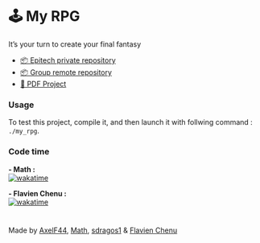 # 🕹️ My RPG
It’s your turn to create your final fantasy

- [📦 Epitech private repository](https://github.com/EpitechPromo2027/B-MUL-200-NAN-2-1-myrpg-matheo.coquet)
- [📦 Group remote repository](https://github.com/Hackers-Quest/RPG)
- [📄 PDF Project](https://intra.epitech.eu/module/2022/B-MUL-200/NAN-2-1/acti-591823/project/file/B-MUL-200_my_rpg.pdf)

### Usage
To test this project, compile it, and then launch it with follwing command : `./my_rpg`.

### Code time
**- Math :**  
[![wakatime](https://wakatime.com/badge/user/a55ca80c-05ef-42ae-8e59-300b6ff5896d/project/76cb1392-87cb-41a5-a87b-01909e09b09e.svg)](https://wakatime.com/badge/user/a55ca80c-05ef-42ae-8e59-300b6ff5896d/project/76cb1392-87cb-41a5-a87b-01909e09b09e)

**- Flavien Chenu :**  
[![wakatime](https://wakatime.com/badge/user/bd1a785f-92a2-4a68-b909-2cdc67bbe842/project/9f938395-4224-440f-9355-730b9889d446.svg)](https://wakatime.com/badge/user/bd1a785f-92a2-4a68-b909-2cdc67bbe842/project/9f938395-4224-440f-9355-730b9889d446)

#
Made by [AxelF44](https://github.com/AxelF44), [Math](https://github.com/TekMath), [sdragos1](https://github.com/sdragos1) & [Flavien Chenu](https://github.com/flavien-chenu)
